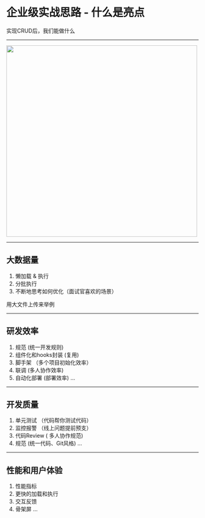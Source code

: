 # 企业级实战思路 - 什么是亮点

实现CRUD后，我们能做什么

---

<img src="https://cdn.jsdelivr.net/gh/woniuppp/static/fullstack/intro.jpg" width="500" />

---

## 大数据量
1. 懒加载 & 执行
2. 分批执行
3. 不断地思考如何优化（面试官喜欢的场景）

用大文件上传来举例

---

## 研发效率
1. 规范   (统一开发规则)
2. 组件化和hooks封装  (复用)
3. 脚手架  （多个项目初始化效率）
4. 联调     (多人协作效率)
5. 自动化部署   (部署效率)
...

--- 

## 开发质量
1. 单元测试  （代码帮你测试代码）
2. 监控报警   （线上问题提前预支）
3. 代码Review ( 多人协作规范)
4. 规范        (统一代码、Git风格)
...
---

## 性能和用户体验
1. 性能指标
2. 更快的加载和执行
3. 交互反馈
4. 骨架屏
...
